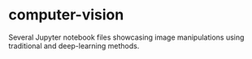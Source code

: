 # computer-vision
Several Jupyter notebook files showcasing image manipulations using traditional and deep-learning methods.

